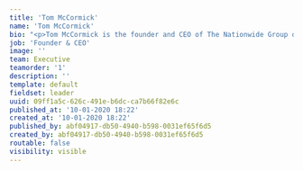 ```yaml
---
title: 'Tom McCormick'
name: 'Tom McCormick'
bio: "<p>Tom McCormick is the founder and CEO of The Nationwide Group of Companies (TNG).\r\n</p><p>TNG owns and operates a portfolio of leading financial technology companies with services available in 18 countries, each providing software solutions to financial institutions: Get Connexions a platform to customize and manage residential and commercial appraisal processes; Nationwide Appraisal Services (NAS) for valuation risk management and analytics; Home Closing Services (HCS) virtual property and mortgage legal closings; Nationwide Recovery Services (NRS) defaulted debt recovery management of secured and unsecured loans; and Nationwide Energy Advisors (NEA) for retrofitting real estate properties.\r\n</p><p>To encompass the mortgage life cycle, Tom has his team developing the next generation of mortgage technologies, with proprietary apps and web-based services, which follow the mortgage process from application to funding. It is the first time in North America that technology allows a complete, all-in-one digital mortgage closing solution designed to connect all service types and suppliers during the mortgage life cycle.\r\n</p><p><br></p>"
job: 'Founder & CEO'
image: ''
team: Executive
teamorder: '1'
description: ''
template: default
fieldset: leader
uuid: 09ff1a5c-626c-491e-b6dc-ca7b66f82e6c
published_at: '10-01-2020 18:22'
created_at: '10-01-2020 18:22'
published_by: abf04917-db50-4940-b598-0031ef65f6d5
created_by: abf04917-db50-4940-b598-0031ef65f6d5
routable: false
visibility: visible
---
```


